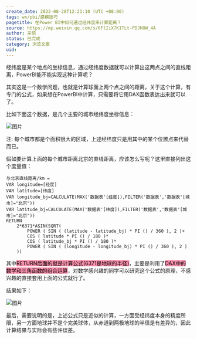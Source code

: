 ```yaml
---
create_date: 2022-08-28T12:21:10 (UTC +08:00)
tags: wx/pbi/建模技巧
pagetitle: 在Power BI中如何通过经纬度来计算距离？
source: https://mp.weixin.qq.com/s/6FlIiX7K1TLt-PDJHOW_4A
author: 采悟
status: 已完成
category: 浏览文章
uid: 
---
```


经纬度是某个地点的坐标信息，通过经纬度数据就可以计算出这两点之间的直线距离，PowerBI能不能实现这种计算呢？  

其实这是一个数学问题，也就是计算球面上两个点之间的距离，关于这个计算，有专门的公式，如果想在PowerBI中计算，只需要将它用DAX函数表达出来就可以了。

比如下面这个数据，是几个主要的城市经纬度坐标信息：

![图片](https://mmbiz.qpic.cn/mmbiz_png/aHEbZtANQJMstwXX5zrKianmFXzyqbIVgyXGG3p3PTLE1TO3zaia4w2DeBkISF2MD9NKtwF3A2W5zEBt8iaiaiaJnEg/640?wx_fmt=png&wxfrom=5&wx_lazy=1&wx_co=1)

注: 每个城市都是个面积很大的区域，上述经纬度只是用其中的某个位置点来代替而已。

假如要计算上面的每个城市距离北京的直线距离，应该怎么写呢？这里直接列出这个度量值：

```
与北京直线距离/km = 
VAR longitude=[经度]
VAR latitude=[纬度]
VAR longitude_bj=CALCULATE(MAX('数据表'[经度]),FILTER('数据表','数据表'[城市]="北京"))
VAR latitude_bj=CALCULATE(MAX('数据表'[纬度]),FILTER('数据表','数据表'[城市]="北京"))
RETURN
    2*6371*ASIN(SQRT(
        POWER ( SIN ( (latitude - latitude_bj) * PI () / 360 ), 2 )+
        COS ( latitude * PI () / 180 )* 
        COS ( latitude_bj * PI () / 180 )*
        POWER ( SIN ( (longitude - longitude_bj) * PI () / 360 ), 2 )
    ))
```

其中<mark style="background: #FF5582A6;">RETURN后面的就是计算公式(6371是地球的半径)</mark>，主要是利用了<mark style="background: #FF5582A6;">DAX中的数学和三角函数的组合运算</mark>，对数学感兴趣的同学可以研究这个公式的原理，不感兴趣的直接套用上面的公式就行了。

结果如下：  

![图片](https://mmbiz.qpic.cn/mmbiz_png/aHEbZtANQJMstwXX5zrKianmFXzyqbIVgw53gBJNp79SVib9EvfLMnTs4xJ7Xx4r6tT06gXwLiaDCo6lHj9eQNspA/640?wx_fmt=png&wxfrom=5&wx_lazy=1&wx_co=1)

最后，需要说明的是，上述公式只是近似的计算，一方面受经纬度本身的精度所限，另一方面地球并不是个完美球体，从赤道到两极地球的半径是有差异的，因此计算结果与实际会有些许误差。

